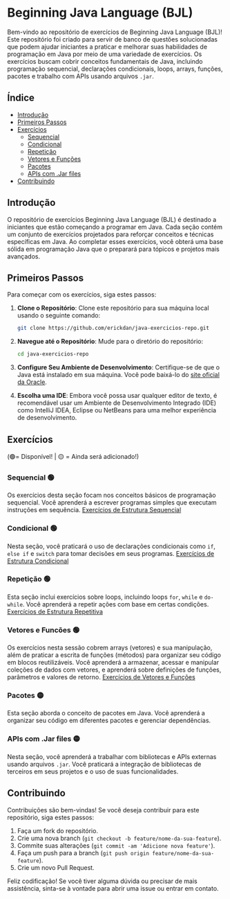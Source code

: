 # Beginning Java Language (BJL)

Bem-vindo ao repositório de exercícios de Beginning Java Language (BJL)! Este repositório foi criado para servir de banco de questões solucionadas que podem ajudar iniciantes a praticar e melhorar suas habilidades de programação em Java por meio de uma variedade de exercícios. Os exercícios buscam cobrir conceitos fundamentais de Java, incluindo programação sequencial, declarações condicionais, loops, arrays, funções, pacotes e trabalho com APIs usando arquivos `.jar`.

## Índice

- [Introdução](#introdução)
- [Primeiros Passos](#primeiros-passos)
- [Exercícios](#exercícios)
  - [Sequencial](#sequencial)
  - [Condicional](#condicional)
  - [Repetição](#repetição)
  - [Vetores e Funções](#vetores-e-funções)
  - [Pacotes](#pacotes)
  - [APIs com .Jar files](#apis-com-jar-files)
- [Contribuindo](#contribuindo)
  
## Introdução

O repositório de exercícios Beginning Java Language (BJL) é destinado a iniciantes que estão começando a programar em Java. Cada seção contém um conjunto de exercícios projetados para reforçar conceitos e técnicas específicas em Java. Ao completar esses exercícios, você obterá uma base sólida em programação Java que o preparará para tópicos e projetos mais avançados.

## Primeiros Passos

Para começar com os exercícios, siga estes passos:

1. **Clone o Repositório**: Clone este repositório para sua máquina local usando o seguinte comando:
   ```bash
   git clone https://github.com/erickdan/java-exercicios-repo.git
   ```
2. **Navegue até o Repositório**: Mude para o diretório do repositório:
   ```bash
   cd java-exercicios-repo
   ```
3. **Configure Seu Ambiente de Desenvolvimento**: Certifique-se de que o Java está instalado em sua máquina. Você pode baixá-lo do [site oficial da Oracle](https://www.oracle.com/java/technologies/javase-downloads.html).

4. **Escolha uma IDE**: Embora você possa usar qualquer editor de texto, é recomendável usar um Ambiente de Desenvolvimento Integrado (IDE) como IntelliJ IDEA, Eclipse ou NetBeans para uma melhor experiência de desenvolvimento.

## Exercícios

(🟢= Disponível! | 🟡 = Ainda será adicionado!)

### Sequencial 🟢

Os exercícios desta seção focam nos conceitos básicos de programação sequencial. Você aprenderá a escrever programas simples que executam instruções em sequência. [Exercícios de Estrutura Sequencial](src/seq)

### Condicional 🟢

Nesta seção, você praticará o uso de declarações condicionais como `if`, `else if` e `switch` para tomar decisões em seus programas. [Exercícios de Estrutura Condicional](src/cond)

### Repetição 🟢

Esta seção inclui exercícios sobre loops, incluindo loops `for`, `while` e `do-while`. Você aprenderá a repetir ações com base em certas condições. [Exercícios de Estrutura Repetitiva](src/rep)

### Vetores e Funcões 🟢

Os exercícios nesta sessão cobrem arrays (vetores) e sua manipulação, além de praticar a escrita de funções (métodos) para organizar seu código em blocos reutilizáveis. Você aprenderá a armazenar, acessar e manipular coleções de dados com vetores, e aprenderá sobre definições de funções, parâmetros e valores de retorno. [Exercícios de Vetores e Funções](src/vet_func) 

### Pacotes 🟡

Esta seção aborda o conceito de pacotes em Java. Você aprenderá a organizar seu código em diferentes pacotes e gerenciar dependências.

### APIs com .Jar files 🟡

Nesta seção, você aprenderá a trabalhar com bibliotecas e APIs externas usando arquivos `.jar`. Você praticará a integração de bibliotecas de terceiros em seus projetos e o uso de suas funcionalidades.

## Contribuindo

Contribuições são bem-vindas! Se você deseja contribuir para este repositório, siga estes passos:

1. Faça um fork do repositório.
2. Crie uma nova branch (`git checkout -b feature/nome-da-sua-feature`).
3. Commite suas alterações (`git commit -am 'Adicione nova feature'`).
4. Faça um push para a branch (`git push origin feature/nome-da-sua-feature`).
5. Crie um novo Pull Request.

Feliz codificação! Se você tiver alguma dúvida ou precisar de mais assistência, sinta-se à vontade para abrir uma issue ou entrar em contato.
